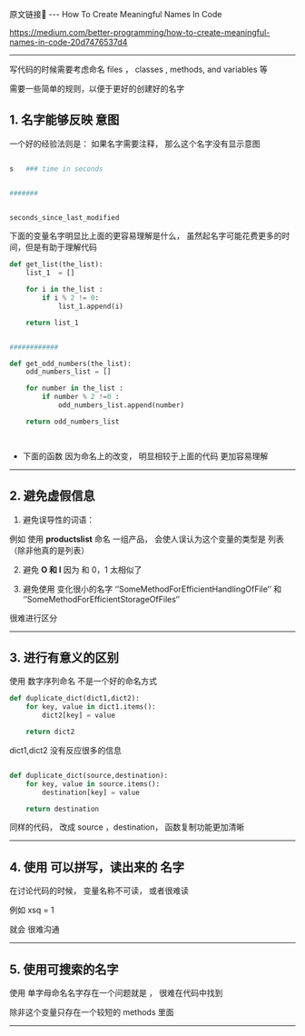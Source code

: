 原文链接🔗 --- How To Create Meaningful Names In Code

https://medium.com/better-programming/how-to-create-meaningful-names-in-code-20d7476537d4

----


写代码的时候需要考虑命名 files ， classes , methods, and variables 等


需要一些简单的规则，以便于更好的创建好的名字




## 1. 名字能够反映 意图

一个好的经验法则是： 如果名字需要注释， 那么这个名字没有显示意图


```python

s   ### time in seconds


#######


seconds_since_last_modified


```


下面的变量名字明显比上面的更容易理解是什么， 虽然起名字可能花费更多的时间，但是有助于理解代码



```python
def get_list(the_list):
	list_1  = []

	for i in the_list :
		if i % 2 != 0:
			list_1.append(i)

	return list_1


############

def get_odd_numbers(the_list):
	odd_numbers_list = []

	for number in the_list :
		if number % 2 !=0 :
			odd_numbers_list.append(number)

	return odd_numbers_list




```



* 下面的函数 因为命名上的改变， 明显相较于上面的代码 更加容易理解


----


## 2.  避免虚假信息


1. 避免误导性的词语：

例如 使用 **productslist** 命名 一组产品， 会使人误认为这个变量的类型是 列表（除非他真的是列表）


2. 避免 **O 和 l**  因为 和 0，1 太相似了


3. 避免使用 变化很小的名字
‘’SomeMethodForEfficientHandlingOfFile‘’ 和 ‘’SomeMethodForEfficientStorageOfFiles‘’

很难进行区分

---

## 3. 进行有意义的区别

使用 数字序列命名 不是一个好的命名方式

```python
def duplicate_dict(dict1,dict2):
	for key, value in dict1.items():
		dict2[key] = value

	return dict2

```

dict1,dict2 没有反应很多的信息


```python

def duplicate_dict(source,destination):
	for key, value in source.items():
		destination[key] = value

	return destination

```


同样的代码， 改成 source ，destination， 函数复制功能更加清晰


-----


## 4. 使用 可以拼写，读出来的 名字


在讨论代码的时候， 变量名称不可读， 或者很难读

例如 xsq  = 1

就会 很难沟通


----


## 5. 使用可搜索的名字

使用 单字母命名名字存在一个问题就是 ， 很难在代码中找到

除非这个变量只存在一个较短的 methods 里面


----






